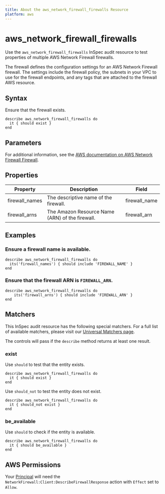 ```yaml
---
title: About the aws_network_firewall_firewalls Resource
platform: aws
---
```


# aws_network_firewall_firewalls

Use the `aws_network_firewall_firewalls` InSpec audit resource to test properties of multiple AWS Network Firewall firewalls.

The firewall defines the configuration settings for an AWS Network Firewall firewall. The settings include the firewall policy, the subnets in your VPC to use for the firewall endpoints, and any tags that are attached to the firewall AWS resource.

## Syntax

Ensure that the firewall exists.

    describe aws_network_firewall_firewalls do
      it { should exist }
    end

## Parameters

For additional information, see the [AWS documentation on AWS Network Firewall Firewall](https://docs.aws.amazon.com/AWSCloudFormation/latest/UserGuide/aws-resource-networkfirewall-firewall.html).

## Properties

| Property | Description | Field |
| --- | --- | --- |
| firewall_names | The descriptive name of the firewall. | firewall_name |
| firewall_arns | The Amazon Resource Name (ARN) of the firewall. | firewall_arn |

## Examples

### Ensure a firewall name is available.

    describe aws_network_firewall_firewalls do
      its('firewall_names') { should include 'FIREWALL_NAME' }
    end

### Ensure that the firewall ARN is `FIREWALL_ARN`.

    describe aws_network_firewall_firewalls do
        its('firewall_arns') { should include 'FIREWALL_ARN' }
    end

## Matchers

This InSpec audit resource has the following special matchers. For a full list of available matchers, please visit our [Universal Matchers page](https://www.inspec.io/docs/reference/matchers/).

The controls will pass if the `describe` method returns at least one result.

### exist

Use `should` to test that the entity exists.

    describe aws_network_firewall_firewalls do
      it { should exist }
    end

Use `should_not` to test the entity does not exist.

    describe aws_network_firewall_firewalls do
      it { should_not exist }
    end

### be_available

Use `should` to check if the entity is available.

    describe aws_network_firewall_firewalls do
      it { should be_available }
    end

## AWS Permissions

Your [Principal](https://docs.aws.amazon.com/IAM/latest/UserGuide/intro-structure.html#intro-structure-principal) will need the `NetworkFirewall:Client:DescribeFirewallResponse` action with `Effect` set to `Allow`.
